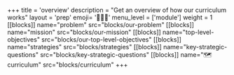 +++
title = 'overview'
description = "Get an overview of how our curriculum works"
layout = 'prep'
emoji= '🧑🏾‍💻'
menu_level = ['module']
weight = 1
[[blocks]]
name="problem"
src="blocks/our-problem"
[[blocks]]
name="mission"
src="blocks/our-mission"
[[blocks]]
name="top-level-objectives"
src="blocks/our-top-level-objectives"
[[blocks]]
name="strategies"
src="blocks/strategies"
[[blocks]]
name="key-strategic-questions"
src="blocks/key-strategic-questions"
[[blocks]]
name="🗺️ curriculum"
src="blocks/curriculum"
+++

